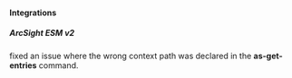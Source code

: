 
#### Integrations
##### ArcSight ESM v2
fixed an issue where the wrong context path was declared in the **as-get-entries** command.

